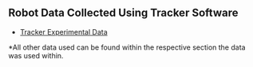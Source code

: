 ## Robot Data Collected Using Tracker Software

* [Tracker Experimental Data](/Tracker_Data.md)

*All other data used can be found within the respective section the data was used within.
